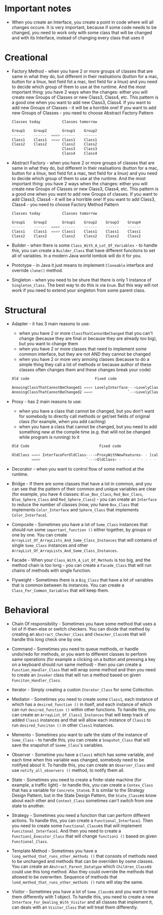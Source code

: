# Important notes

- When you create an Interface, you create a point in code where will all changes occure. It is very important, because if some code needs to be changed, you need to work only with some class that will be changed and with its Interface, instead of changing every class that uses it

# Creational

- Factory Method - when you have 2 or more groups of classes that are same in what they do, but different in their realisations (button for a mac, button for a linux, text field fot a mac, text field for a linux) and you need to decide which group of them to use at the runtime. And the most important thing: you have 2 ways when the changes: either you will create new Groups of Classes or new Class3, Class4, etc. This pattern is a good one when you want to add new Class3, Class4. If you want to add new Groups of Classes - it will be a horrible one! If you want to add new Groups of Classes - you need to choose Abstract Factory Pattern
    ```Rust
    Classes today          Classes tomorrow

    Group1    Group2       Group1    Group2
    ------    ------  ===> ------    ------
    Class1    Class1  ===> Class1    Class1
    Class2    Class2       Class2    Class2
                           Class3    Class3
                           Class4    Class4
    ```

- Abstract Factory - when you have 2 or more groups of classes that are same in what they do, but different in their realisations (button for a mac, button for a linux, text field fot a mac, text field for a linux) and you need to decide which group of them to use at the runtime. And the most important thing: you have 2 ways when the changes: either you will create new Groups of Classes or new Class3, Class4, etc. This pattern is a good one when you want to add new Groups of classes. If you want to add Class3, Class4 - it will be a horrible one! If you want to add Class3, Class4 - you need to choose Factory Method Pattern
    ```Rust
    Classes today          Classes tomorrow
    
    Group1    Group2       Group1    Group2    Group3    Group4
    ------    ------  ===> ------    ------    ------    ------
    Class1    Class1  ===> Class1    Class1    Class1    Class1
    Class2    Class2       Class2    Class2    Class2    Class2
    ```

- Builder - when there is some `Class_With_A_Lot_Of_Variables` - to handle this, you can create a `Builder_Class` that have different funcitons to set all of variables. In a modern Java world lombok will do it for you.

- Prototype - in Java it just means to implement `Cloneable` interface and override `clone()` method.

- Singleton - when you need to be shure that there is only 1 instance of `Singleton_Class`. The best way to do this is via `Enum`. But this way will not work if you need to extend your singleton from some parent class.





# Structural

- Adapter - it has 3 main reasons to use:
    - when you have 2 or more `ClassThatCannotBeChanged` that you can't change (because they are final or because they are already too big), but you want to change them
    - when you have 2 or more classes that need to implement some common interface, but they are not AND they cannot be changed
    - when you have 2 or more very annoing classes (because to do a simple thing they call a lot of methods or because author of these classes often changes them and these changes break your code)
    ```Rust
    Old code                              Fixed code

    AnnoingClassThatCannotBeChanged1 ===> LovelyInterface--->LovelyClass1---->AnnoingClassThatCannotBeChanged1
    AnnoingClassThatCannotBeChanged2 ===>                `-->LovelyClass2---->AnnoingClassThatCannotBeChanged2
    ```

- Proxy - has 2 main reasons to use:
    - when you have a class that cannot be changed, but you don't want for somebody to directly call methods or get/set fields of original class (for example, when you add caching)
    - when you have a class that cannot be changed, but you need to add something new at the compile time (e.g. that wlill not be changed while program is running) to it
    ```Rust
    Old Code                                Fixed code

    OldClass ===> InterfaceForOldClass---->ProxyWithNewFeatures- - [calls].
             ===>                     `--->OldClass< - - - - - - - - - - -'
    ```

- Decorator - when you want to control flow of some method at the runtime.

- Bridge - If there are some classes that have a lot in common, and you can see that the pattern of their common and unique variables are clear (for example, you have 4 classes: `Blue_Box_Class`, `Red_Box_Class`, `Blue_Sphere_Class` and `Red_Sphere_Class`) - you can create an `Interface` to reduce the number of classes (now, you have `Box_Class` that implements `Color_Interface` and `Sphere_Class` that implements `Color_Interface`).

- Composite - Sometimes you have a lot of `Some_Class` instances that should run some `important_function ()` either together, by groups or one by one. You can create `ArrayList_Of_ArrayLists_And_Some_Class_Instances` that will contains of single `Some_Class` instances and other `ArrayList_Of_ArrayLists_And_Some_Class_Instances`.

- Facade - When your `Class_With_A_Lot_Of_Methods` is too big, and the method chain is too long - you can create a `Facade_Class` that will run chains of methods with single function.

- Flyweight - Sometimes there is a `Big_Class` that have a lot of variables that is common between its instances. You can create a `Class_For_Common_Variables` that will keep them.





# Behavioral

- Chain Of responsibility - Sometimes you have some method that uses a lot of if-then-else or switch checkers. You can divide that method by creating an `Abstract_Checker_Class` and `Cheacker_Class`es that will handle this long check one by one.

- Command - Sometimes you need to queue methods, or handle undo/redo for methods, or you want to different classes to perform same operations (for example a clicking on a button and pressing a key on a keyboard should run same method) - then you can create a `Function_Handler_Class` that will wrap some method and then you need to create an `Invoker` class that will run a method based on given `Funciton_Handler_Class`.

- Iterator - Simply creating a custon `Iterator_Class` for some Colleciton.

- Mediator - Sometimes you need to create some `Class1`, each instance of which has a `desired_function ()` in itself, and each instance of which can run `desired_function ()` within other functions. To handle this, you can create an `ArrayList_Of_Class1_Instances` that will keep track of added `Class1` instances and that will allow each instance of `Class1` to run `desired_funciton ()` in other `Class1` instances.

- Memento - Sometimes you want to safe the state of the instance of `Some_Class` - to handle this, you can create a `Snapshot_Class` that will save the snapshot of `Soeme_Class`'s variables.

- Observer - Sometime you have a `Class1` which has some variable, and each time when this variable was changed, somebody need to be notifyed about it. To handle this, you can create an `Observer_Class` and use `notify_all_observers ()` method, to notify them all.

- State - Sometimes you need to create a finite-state machine (for example, a traffic light) - to handle this, you can create a `Contex_Class` that has a variable for `Concrete_State`s. It is similar to the Strategy Design Pattern, but in the State Design Pattern, the `State_Class`es know about each other and `Context_Class` sometimes can't switch from one state to another.

- Strategy - Sometimes you need a function that can perform different actions. To handle this, you can create a `Functional_Interface1`. Then you need to create some `Functional_Class`es that will implement `Funcitonal_Interface1`. And then you need to create a `Function1_Executor_Class` that will change `function1 ()` based on given `Functional_Class`.

- Template Method - Sometimes you have a `long_method_that_runs_other_methods ()` that consists of methods need to be unchanged and methods that can be overriden by osme classes. You can create an `Abstract_Parent_Datatype` which `Children_Class`es could use this long method. Also they could override the methods that allowed to be overwriten. Sequence of methods that `lond_method_that_runs_other_methods ()` runs will stay the same.

- Visitor - Sometimes you have a lot of `Some_Class`es and you want to treat them differently with 1 object. To handle this, you need to create a new `Interface_For_Dealing_With_Visitor` and all classes that implement it, can deals with an `Visitor_Class` that will treat them differently.
